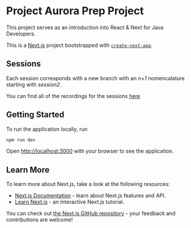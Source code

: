 # Project Aurora Prep Project
This project serves as an introduction into React & Next for Java Developers. 

This is a [Next.js](https://nextjs.org) project bootstrapped with [`create-next-app`](https://nextjs.org/docs/app/api-reference/cli/create-next-app).

## Sessions
Each session corresponds with a new branch with an _n+1_ nomencalature starting with _session2_.

You can find all of the recordings for the sessions [here](https://firsthorizon-my.sharepoint.com/:f:/r/personal/tbalducci_firsthorizon_com/Documents/Recordings?csf=1&web=1&e=zQifKy)

## Getting Started

To run the application locally, run

```bash
npm run dev
```

Open [http://localhost:3000](http://localhost:3000) with your browser to see the application.

## Learn More

To learn more about Next.js, take a look at the following resources:

- [Next.js Documentation](https://nextjs.org/docs) - learn about Next.js features and API.
- [Learn Next.js](https://nextjs.org/learn) - an interactive Next.js tutorial.

You can check out [the Next.js GitHub repository](https://github.com/vercel/next.js) - your feedback and contributions are welcome!
